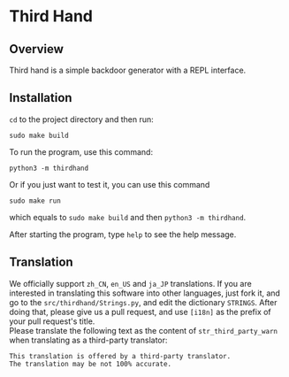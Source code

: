 # Third Hand

## Overview
Third hand is a simple backdoor generator with a REPL interface.

## Installation
`cd` to the project directory and then run:
```
sudo make build
```
To run the program, use this command:
```
python3 -m thirdhand
```
Or if you just want to test it, you can use this command
```
sudo make run
```
which equals to `sudo make build` and then `python3 -m thirdhand`.  
  
After starting the program, type `help` to see the help message.

## Translation

We officially support `zh_CN`, `en_US` and `ja_JP` translations. If you are interested in translating this software into other languages, just fork it, and go to the `src/thirdhand/Strings.py`, and edit the dictionary `STRINGS`. After doing that, please give us a pull request, and use `[i18n]` as the prefix of your pull request's title.  
Please translate the following text as the content of `str_third_party_warn` when translating as a third-party translator:
```
This translation is offered by a third-party translator.
The translation may be not 100% accurate.
```

